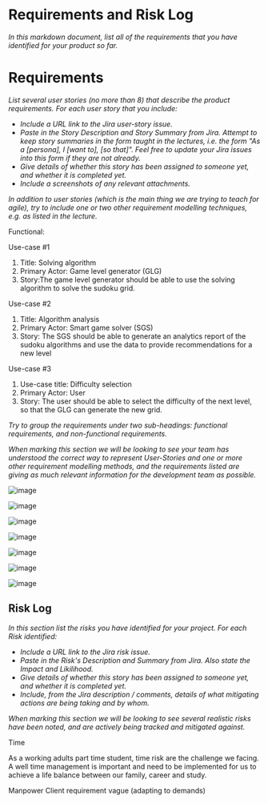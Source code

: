 # Requirements and Risk Log

*In this markdown document, list all of the requirements that you have identified for your product so far.*

# Requirements

*List several user stories (no more than 8) that describe the product requirements. For each user story that you include:*

* *Include a URL link to the Jira user-story issue.*
* *Paste in the Story Description and Story Summary from Jira.  Attempt to keep story summaries in the form taught in the lectures, i.e. the form "As a [persona], I [want to], [so that]".  Feel free to update your Jira issues into this form if they are not already.*
* *Give details of whether this story has been assigned to someone yet, and whether it is completed yet.*
* *Include a screenshots of any relevant attachments.*

*In addition to user stories (which is the main thing we are trying to teach for agile), try to include one or two other requirement modelling techniques, e.g. as listed in the lecture.*

Functional: 

Use-case #1
1. Title: Solving algorithm	
2. Primary Actor: Game level generator (GLG)
3. Story:The game level generator should be able to use the solving algorithm to solve the sudoku grid. 

Use-case #2
1. Title: Algorithm analysis 
2. Primary Actor: Smart game solver (SGS)
3. Story: The SGS should be able to generate an analytics report of the sudoku algorithms and use the data to provide recommendations for a new level

Use-case #3
1. Use-case title: Difficulty selection
2. Primary Actor: User
3. Story: The user should be able to select the difficulty of the next level, so that the GLG can generate the new grid. 

*Try to group the requirements under two sub-headings: functional requirements, and non-functional requirements.*

*When marking this section we will be looking to see your team has understood the correct way to represent User-Stories and one or more other requirement modelling methods, and the requirements listed are giving as much relevant information for the development team as possible.*

![image](https://user-images.githubusercontent.com/56427412/181870991-72454306-dee6-47e7-a950-8e68fae3d105.png)

![image](https://user-images.githubusercontent.com/56427412/181766598-b32c3634-aac7-4885-bcf3-1a0b86183e17.png)

![image](https://user-images.githubusercontent.com/56427412/181766676-dac48e4c-1e04-4776-98b9-39d88147d398.png)

![image](https://user-images.githubusercontent.com/56427412/181766835-a386fdcf-d3c1-46f5-866d-609807ed3fc0.png)

![image](https://user-images.githubusercontent.com/56427412/181767079-ac7bcca8-c369-49cc-9ec1-e73bc3b34e09.png)

![image](https://user-images.githubusercontent.com/56427412/181767254-7f5d3c10-c465-4c23-9cd5-c738fdbe17b2.png)

![image](https://user-images.githubusercontent.com/56427412/181767453-70c4c98f-c247-42e8-8b09-bd1fd565d5fb.png)


## Risk Log

*In this section list the risks you have identified for your project.  For each Risk identified:*

* *Include a URL link to the Jira risk issue.* 
* *Paste in the Risk's Description and Summary from Jira.  Also state the Impact and Likilihood.*
* *Give details of whether this story has been assigned to someone yet, and whether it is completed yet.*
* *Include, from the Jira description / comments, details of what mitigating actions are being taking and by whom.*

*When marking this section we will be looking to see several realistic risks have been noted, and are actively being tracked and mitigated against.*

Time

As a working adults part time student, time risk are the challenge we facing. A well time management is important and need to be implemented for us to achieve a life balance between our family, career and study. 

Manpower
Client requirement vague (adapting to demands)

